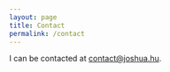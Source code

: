 ```yaml
---
layout: page
title: Contact
permalink: /contact
---
```


I can be contacted at [contact@joshua.hu](mailto:contact@joshua.hu).
